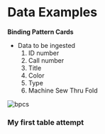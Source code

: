 # Data Examples

**Binding Pattern Cards**
  * Data to be ingested
    1. ID number
    2. Call number
    3. Title
    4. Color
    5. Type
    6. Machine Sew Thru Fold

![bpcs](/media/example_BPCs.png)

### My first table attempt 
